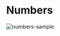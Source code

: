 # Numbers

![numbers-sample](https://github.com/user-attachments/assets/f4d1223c-218e-47ce-8e13-26be6d22be11)
